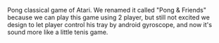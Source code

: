 Pong classical game of Atari. We renamed it called "Pong & Friends" because we can play this game using 2 player, but still not excited we design to let player control his tray by android gyroscope, and now it's sound more like a little tenis game.